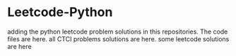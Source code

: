 # Leetcode-Python
adding the python leetcode problem solutions in this repositories. 
The code files are here.
all CTCI problems solutions are here.
some leetcode solutions are here












































































































































































































































































































































































































































































































































































































































































































































































